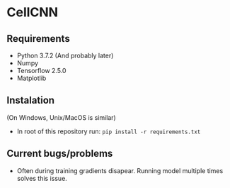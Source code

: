 # CellCNN

## Requirements

- Python 3.7.2 (And probably later)
- Numpy
- Tensorflow 2.5.0
- Matplotlib

## Instalation

(On Windows, Unix/MacOS is similar)

- In root of this repository run: `pip install -r requirements.txt`

## Current bugs/problems

- Often during training gradients disapear. Running model multiple times solves this issue.
